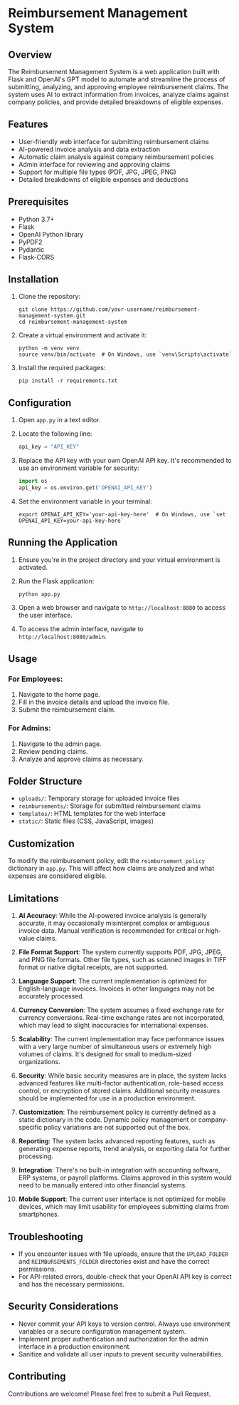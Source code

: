 # Reimbursement Management System

## Overview

The Reimbursement Management System is a web application built with Flask and OpenAI's GPT model to automate and streamline the process of submitting, analyzing, and approving employee reimbursement claims. The system uses AI to extract information from invoices, analyze claims against company policies, and provide detailed breakdowns of eligible expenses.

## Features

- User-friendly web interface for submitting reimbursement claims
- AI-powered invoice analysis and data extraction
- Automatic claim analysis against company reimbursement policies
- Admin interface for reviewing and approving claims
- Support for multiple file types (PDF, JPG, JPEG, PNG)
- Detailed breakdowns of eligible expenses and deductions

## Prerequisites

- Python 3.7+
- Flask
- OpenAI Python library
- PyPDF2
- Pydantic
- Flask-CORS

## Installation

1. Clone the repository:
   ```
   git clone https://github.com/your-username/reimbursement-management-system.git
   cd reimbursement-management-system
   ```

2. Create a virtual environment and activate it:
   ```
   python -m venv venv
   source venv/bin/activate  # On Windows, use `venv\Scripts\activate`
   ```

3. Install the required packages:
   ```
   pip install -r requirements.txt
   ```

## Configuration

1. Open `app.py` in a text editor.

2. Locate the following line:
   ```python
   api_key = "API_KEY"
   ```

3. Replace the API key with your own OpenAI API key. It's recommended to use an environment variable for security:
   ```python
   import os
   api_key = os.environ.get('OPENAI_API_KEY')
   ```

4. Set the environment variable in your terminal:
   ```
   export OPENAI_API_KEY='your-api-key-here'  # On Windows, use `set OPENAI_API_KEY=your-api-key-here`
   ```

## Running the Application

1. Ensure you're in the project directory and your virtual environment is activated.

2. Run the Flask application:
   ```
   python app.py
   ```

3. Open a web browser and navigate to `http://localhost:8080` to access the user interface.

4. To access the admin interface, navigate to `http://localhost:8080/admin`.

## Usage

### For Employees:
1. Navigate to the home page.
2. Fill in the invoice details and upload the invoice file.
3. Submit the reimbursement claim.

### For Admins:
1. Navigate to the admin page.
2. Review pending claims.
3. Analyze and approve claims as necessary.

## Folder Structure

- `uploads/`: Temporary storage for uploaded invoice files
- `reimbursements/`: Storage for submitted reimbursement claims
- `templates/`: HTML templates for the web interface
- `static/`: Static files (CSS, JavaScript, images)

## Customization

To modify the reimbursement policy, edit the `reimbursement_policy` dictionary in `app.py`. This will affect how claims are analyzed and what expenses are considered eligible.

## Limitations

1. **AI Accuracy**: While the AI-powered invoice analysis is generally accurate, it may occasionally misinterpret complex or ambiguous invoice data. Manual verification is recommended for critical or high-value claims.

2. **File Format Support**: The system currently supports PDF, JPG, JPEG, and PNG file formats. Other file types, such as scanned images in TIFF format or native digital receipts, are not supported.

3. **Language Support**: The current implementation is optimized for English-language invoices. Invoices in other languages may not be accurately processed.

4. **Currency Conversion**: The system assumes a fixed exchange rate for currency conversions. Real-time exchange rates are not incorporated, which may lead to slight inaccuracies for international expenses.

5. **Scalability**: The current implementation may face performance issues with a very large number of simultaneous users or extremely high volumes of claims. It's designed for small to medium-sized organizations.

6. **Security**: While basic security measures are in place, the system lacks advanced features like multi-factor authentication, role-based access control, or encryption of stored claims. Additional security measures should be implemented for use in a production environment.

7. **Customization**: The reimbursement policy is currently defined as a static dictionary in the code. Dynamic policy management or company-specific policy variations are not supported out of the box.

8. **Reporting**: The system lacks advanced reporting features, such as generating expense reports, trend analysis, or exporting data for further processing.

9. **Integration**: There's no built-in integration with accounting software, ERP systems, or payroll platforms. Claims approved in this system would need to be manually entered into other financial systems.

10. **Mobile Support**: The current user interface is not optimized for mobile devices, which may limit usability for employees submitting claims from smartphones.

## Troubleshooting

- If you encounter issues with file uploads, ensure that the `UPLOAD_FOLDER` and `REIMBURSEMENTS_FOLDER` directories exist and have the correct permissions.
- For API-related errors, double-check that your OpenAI API key is correct and has the necessary permissions.

## Security Considerations

- Never commit your API keys to version control. Always use environment variables or a secure configuration management system.
- Implement proper authentication and authorization for the admin interface in a production environment.
- Sanitize and validate all user inputs to prevent security vulnerabilities.

## Contributing

Contributions are welcome! Please feel free to submit a Pull Request.
